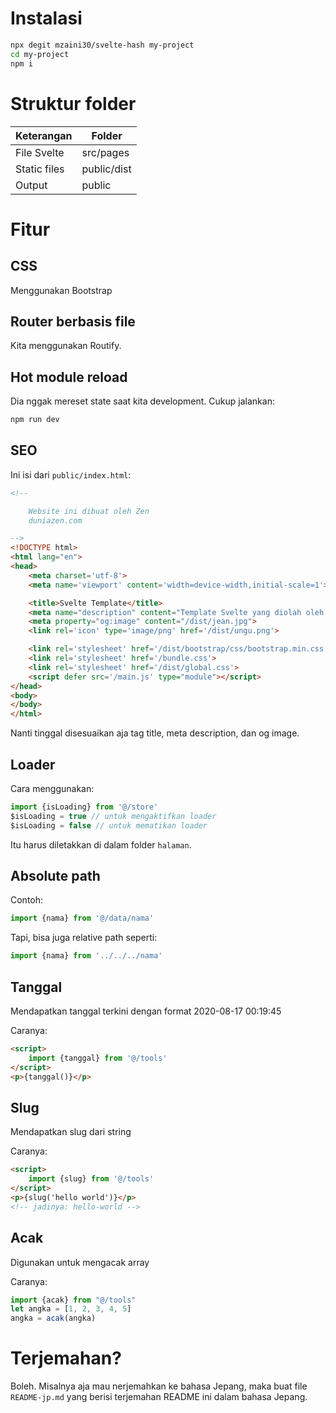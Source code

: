 # Instalasi

```bash
npx degit mzaini30/svelte-hash my-project
cd my-project
npm i
```

# Struktur folder

| Keterangan | Folder |
|---|---|
| File Svelte | src/pages |
| Static files | public/dist |
| Output | public |

# Fitur

## CSS

Menggunakan Bootstrap

## Router berbasis file

Kita menggunakan Routify.

## Hot module reload

Dia nggak mereset state saat kita development. Cukup jalankan:

```bash
npm run dev
```

## SEO

Ini isi dari `public/index.html`:

```html
<!-- 

	Website ini dibuat oleh Zen
	duniazen.com

-->
<!DOCTYPE html>
<html lang="en">
<head>
	<meta charset='utf-8'>
	<meta name='viewport' content='width=device-width,initial-scale=1'>

	<title>Svelte Template</title>
	<meta name="description" content="Template Svelte yang diolah oleh Zen">
	<meta property="og:image" content="/dist/jean.jpg">
	<link rel='icon' type='image/png' href='/dist/ungu.png'>

	<link rel='stylesheet' href='/dist/bootstrap/css/bootstrap.min.css'>
	<link rel='stylesheet' href='/bundle.css'>
	<link rel='stylesheet' href='/dist/global.css'>
	<script defer src='/main.js' type="module"></script>
</head>
<body>
</body>
</html>
```

Nanti tinggal disesuaikan aja tag title, meta description, dan og image.

## Loader

Cara menggunakan:

```javascript
import {isLoading} from '@/store'
$isLoading = true // untuk mengaktifkan loader
$isLoading = false // untuk mematikan loader
```

Itu harus diletakkan di dalam folder `halaman`.

## Absolute path

Contoh:

```javascript
import {nama} from '@/data/nama'
```

Tapi, bisa juga relative path seperti:

```javascript
import {nama} from '../../../nama'
```

## Tanggal

Mendapatkan tanggal terkini dengan format 2020-08-17 00:19:45

Caranya:

```html
<script>
	import {tanggal} from '@/tools'
</script>
<p>{tanggal()}</p>
```

## Slug

Mendapatkan slug dari string

Caranya:

```html
<script>
	import {slug} from '@/tools'
</script>
<p>{slug('hello world')}</p>
<!-- jadinya: hello-world -->
```

## Acak

Digunakan untuk mengacak array

Caranya:

```javascript
import {acak} from "@/tools"
let angka = [1, 2, 3, 4, 5]
angka = acak(angka)
```

# Terjemahan?

Boleh. Misalnya aja mau nerjemahkan ke bahasa Jepang, maka buat file `README-jp.md` yang berisi terjemahan README ini dalam bahasa Jepang.
